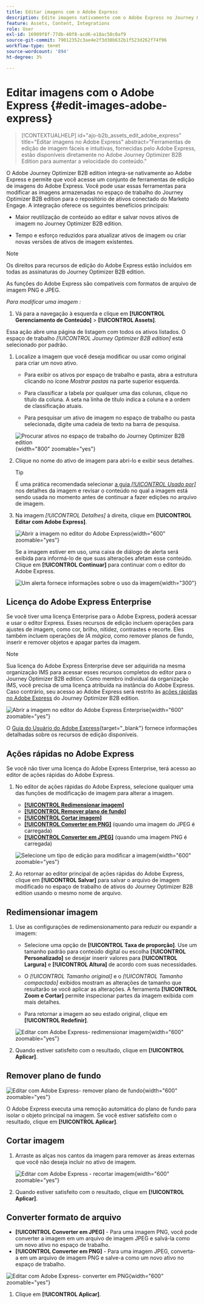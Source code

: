 ```yaml
---
title: Editar imagens com o Adobe Express
description: Edite imagens nativamente com o Adobe Express no Journey Optimizer B2B edition - redimensione, recorte, remova planos de fundo, converta formatos e salve em seu espaço de trabalho.
feature: Assets, Content, Integrations
role: User
exl-id: 16909f8f-77db-40f8-acd6-e18ac50c0af9
source-git-commit: 79012352c3ae4e2f3d38b632b1f523d262f74f96
workflow-type: tm+mt
source-wordcount: '894'
ht-degree: 3%

---
```


# Editar imagens com o Adobe Express {#edit-images-adobe-express}

>[!CONTEXTUALHELP]
>id="ajo-b2b_assets_edit_adobe_express"
>title="Editar imagens no Adobe Express"
>abstract="Ferramentas de edição de imagem fáceis e intuitivas, fornecidas pelo Adobe Express, estão disponíveis diretamente no Adobe Journey Optimizer B2B Edition para aumentar a velocidade do conteúdo."

O Adobe Journey Optimizer B2B edition integra-se nativamente ao Adobe Express e permite que você acesse um conjunto de ferramentas de edição de imagens do Adobe Express. Você pode usar essas ferramentas para modificar as imagens armazenadas no espaço de trabalho do Journey Optimizer B2B edition para o repositório de ativos conectado do Marketo Engage. A integração oferece os seguintes benefícios principais:

* Maior reutilização de conteúdo ao editar e salvar novos ativos de imagem no Journey Optimizer B2B edition.

* Tempo e esforço reduzidos para atualizar ativos de imagem ou criar novas versões de ativos de imagem existentes.

>[!NOTE]
>
>Os direitos para recursos de edição do Adobe Express estão incluídos em todas as assinaturas do Journey Optimizer B2B edition.

As funções do Adobe Express são compatíveis com formatos de arquivo de imagem PNG e JPEG.

_Para modificar uma imagem :_

1. Vá para a navegação à esquerda e clique em **[!UICONTROL Gerenciamento de Conteúdo]** > **[!UICONTROL Assets]**.

Essa ação abre uma página de listagem com todos os ativos listados. O espaço de trabalho _[!UICONTROL Journey Optimizer B2B edition]_ está selecionado por padrão.

1. Localize a imagem que você deseja modificar ou usar como original para criar um novo ativo.

   * Para exibir os ativos por espaço de trabalho e pasta, abra a estrutura clicando no ícone _Mostrar pastas_ na parte superior esquerda.

   * Para classificar a tabela por qualquer uma das colunas, clique no título da coluna. A seta na linha de título indica a coluna e a ordem de classificação atuais.

   * Para pesquisar um ativo de imagem no espaço de trabalho ou pasta selecionada, digite uma cadeia de texto na barra de pesquisa.

   ![Procurar ativos no espaço de trabalho do Journey Optimizer B2B edition](./assets/assets-native-workspace-filtered.png){width="800" zoomable="yes"}

1. Clique no nome do ativo de imagem para abri-lo e exibir seus detalhes.

   >[!TIP]
   >
   >É uma prática recomendada selecionar [a guia _[!UICONTROL Usado por]_](./marketo-engage-design-studio.md#view-asset-used-by-references) nos detalhes da imagem e revisar o conteúdo no qual a imagem está sendo usada no momento antes de continuar a fazer edições no arquivo de imagem.

1. Na imagem _[!UICONTROL Detalhes]_ à direita, clique em **[!UICONTROL Editar com Adobe Express]**.

   ![Abrir a imagem no editor do Adobe Express](./assets/assets-edit-adobe-express.png){width="600" zoomable="yes"}

   Se a imagem estiver em uso, uma caixa de diálogo de alerta será exibida para informá-lo de que suas alterações afetam esse conteúdo. Clique em **[!UICONTROL Continuar]** para continuar com o editor do Adobe Express.

   ![Um alerta fornece informações sobre o uso da imagem](./assets/assets-edit-adobe-express-usage-alert.png){width="300"}

## Licença do Adobe Express Enterprise

Se você tiver uma licença Enterprise para o Adobe Express, poderá acessar e usar o editor Express. Esses recursos de edição incluem operações para ajustes de imagem, como cor, brilho, nitidez, contrastes e recorte. Eles também incluem operações de _IA mágica_, como remover planos de fundo, inserir e remover objetos e apagar partes da imagem.

>[!NOTE]
>
>Sua licença do Adobe Express Enterprise deve ser adquirida na mesma organização IMS para acessar esses recursos completos do editor para o Journey Optimizer B2B edition. Como membro individual da organização IMS, você precisa de uma licença atribuída na instância do Adobe Express. Caso contrário, seu acesso ao Adobe Express será restrito às [ações rápidas no Adobe Express](#quick-actions-in-adobe-express) do Journey Optimizer B2B edition.

![Abrir a imagem no editor do Adobe Express Enterprise](./assets/assets-edit-adobe-express-enterprise-editor.png){width="600" zoomable="yes"}

O [Guia do Usuário do Adobe Express](https://helpx.adobe.com/br/express/web.html){target="_blank"} fornece informações detalhadas sobre os recursos de edição disponíveis.

## Ações rápidas no Adobe Express

Se você não tiver uma licença do Adobe Express Enterprise, terá acesso ao editor de ações rápidas do Adobe Express.

1. No editor de ações rápidas do Adobe Express, selecione qualquer uma das funções de modificação de imagem para alterar a imagem.

   * [**[!UICONTROL Redimensionar imagem]**](#resize-image)
   * [**[!UICONTROL Remover plano de fundo]**](#remove-background)
   * [**[!UICONTROL Cortar imagem]**](#crop-image)
   * [**[!UICONTROL Converter em PNG]**](#convert-file-format) (quando uma imagem do JPEG é carregada)
   * [**[!UICONTROL Converter em JPEG]**](#convert-file-format) (quando uma imagem PNG é carregada)

   ![Selecione um tipo de edição para modificar a imagem](./assets/assets-edit-adobe-express-left-menu.png){width="600" zoomable="yes"}

1. Ao retornar ao editor principal de ações rápidas do Adobe Express, clique em **[!UICONTROL Salvar]** para salvar o arquivo de imagem modificado no espaço de trabalho de ativos do Journey Optimizer B2B edition usando o mesmo nome de arquivo.

## Redimensionar imagem

1. Use as configurações de redimensionamento para reduzir ou expandir a imagem:

   * Selecione uma opção de **[!UICONTROL Taxa de proporção]**. Use um tamanho padrão para conteúdo digital ou escolha **[!UICONTROL Personalizado]** se desejar inserir valores para **[!UICONTROL Largura]** e **[!UICONTROL Altura]** de acordo com suas necessidades.

   * O _[!UICONTROL Tamanho original]_ e o _[!UICONTROL Tamanho compactado]_ exibidos mostram as alterações de tamanho que resultarão se você aplicar as alterações. A ferramenta **[!UICONTROL Zoom e Cortar]** permite inspecionar partes da imagem exibida com mais detalhes.

   * Para retornar a imagem ao seu estado original, clique em **[!UICONTROL Redefinir]**.

   ![Editar com Adobe Express- redimensionar imagem](./assets/assets-edit-adobe-express-resize-image.png){width="600" zoomable="yes"}

1. Quando estiver satisfeito com o resultado, clique em **[!UICONTROL Aplicar]**.

## Remover plano de fundo

![Editar com Adobe Express- remover plano de fundo](./assets/assets-edit-adobe-express-remove-background.png){width="600" zoomable="yes"}

O Adobe Express executa uma remoção automática do plano de fundo para isolar o objeto principal na imagem. Se você estiver satisfeito com o resultado, clique em **[!UICONTROL Aplicar]**.

## Cortar imagem

1. Arraste as alças nos cantos da imagem para remover as áreas externas que você não deseja incluir no ativo de imagem.

   ![Editar com Adobe Express - recortar imagem](./assets/assets-edit-adobe-express-crop-image.png){width="600" zoomable="yes"}

1. Quando estiver satisfeito com o resultado, clique em **[!UICONTROL Aplicar]**.

## Converter formato de arquivo

* **[!UICONTROL Converter em JPEG]** - Para uma imagem PNG, você pode converter a imagem em um arquivo de imagem JPEG e salvá-la como um novo ativo no espaço de trabalho.
* **[!UICONTROL Converter em PNG]** - Para uma imagem JPEG, converta-a em um arquivo de imagem PNG e salve-a como um novo ativo no espaço de trabalho.

![Editar com Adobe Express- converter em PNG](./assets/assets-edit-adobe-express-convert-to-png.png){width="600" zoomable="yes"}

1. Clique em **[!UICONTROL Aplicar]**.
